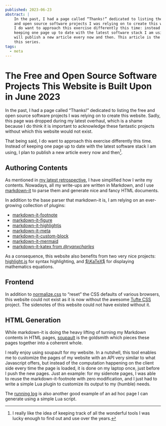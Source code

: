 ```yaml
---
published: 2023-06-23
abstract: |
    In the past, I had a page called “Thanks!” dedicated to listing the free
    and open source software projects I was relying on to create this website.
    I do want to approach this exercise differently this time: instead of
    keeping one page up to date with the latest software stack I am using, I
    will publish a new article every now and then. This article is the first of
    this series.
tags:
  - meta
---
```


# The Free and Open Source Software Projects This Website is Built Upon in June 2023

In the past, I had a page called “Thanks!” dedicated to listing the free and
open source software projects I was relying on to create this website. Sadly,
this page was dropped during my latest overhaul, which is a shame because I do
think it is important to acknowledge these fantastic projects without which
this website would not exist.

That being said, I do want to approach this exercise differently this time.
Instead of keeping one page up to date with the latest software stack I am
using, I plan to publish a new article every now and then[^gratitude].

[^gratitude]: I really like the idea of keeping track of all the wonderful
    tools I was lucky enough to find out and use over the years.

## Authoring Contents

As mentioned in [my latest retrospective](/posts/May2023.html), I have
simplified how I write my contents. Nowadays, all my write-ups
are written in Markdown, and I use
[markdown-it](https://github.com/markdown-it/markdown-it) to parse them and
generate nice and fancy HTML documents.

In addition to the base parser that markdown-it is, I am relying on an
ever-growing collection of plugins:

- [markdown-it-footnote](https://www.npmjs.com/package/markdown-it-footnote)
- [markdown-it-figure](https://www.npmjs.com/package/markdown-it-figure)
- [markdown-it-highlightjs](https://www.npmjs.com/package/markdown-it-highlightjs)
- [markdown-it-meta](https://www.npmjs.com/package/markdown-it-meta)
- [markdown-it-custom-block](https://www.npmjs.com/package/markdown-it-custom-block)
- [markdown-it-mermaid](https://www.npmjs.com/package/markdown-it-mermaid)
- [markdown-it-katex from *@ryanxcharles*](https://www.npmjs.com/package/@ryanxcharles/markdown-it-katex)

As a consequence, this website also benefits from two very nice projects:
[highlight.js](https://highlightjs.org/) for syntax highlighting, and
[$\KaTeX$](https://katex.org/) for displaying mathematics equations.

## Frontend

In addition to [normalize.css](https://www.npmjs.com/package/normalize.css) to
“reset” the CSS defaults of various browsers, this website could not exist as it
is now without the awesome [Tufte
CSS](https://edwardtufte.github.io/tufte-css/) project. The sidenotes of this
website could not have existed without it.

## HTML Generation

While markdown-it is doing the heavy lifting of turning my Markdown contents
in HTML pages, [soupault](https://soupault.app) is the goldsmith which pieces
these pages together into a coherent whole.

I really enjoy using soupault for my website. In a nutshell, this tool enables
me to customize the pages of my website with an API very similar to what
Javascript offers, but instead of the computation happening on the client side
every time the page is loaded, it is done on my laptop once, just before I
push the new pages. Just an example: for my sidenote pages, I was able to reuse
the markdown-it-footnote with zero modification, and I just had to write a
simple Lua plugin to customize its output to my (humble) needs.

The [running log](/running.html) is also another good example of an ad hoc page
I can generate using a simple Lua script.
